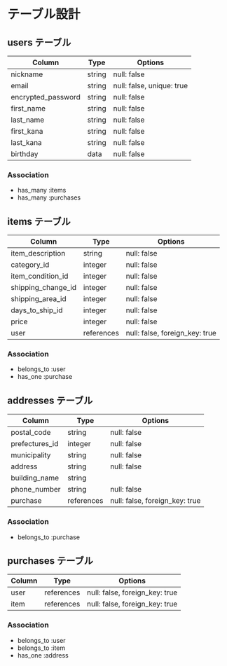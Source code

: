 # テーブル設計

## users テーブル

| Column             | Type    | Options                   |
| ------------------ | ------- | ------------------------- |
| nickname           | string  | null: false               |
| email              | string  | null: false, unique: true |
| encrypted_password | string  | null: false               |
| first_name         | string  | null: false               |
| last_name          | string  | null: false               |
| first_kana         | string  | null: false               |
| last_kana          | string  | null: false               |
| birthday           | data    | null: false               |

### Association

- has_many :items
- has_many :purchases

## items テーブル

| Column              | Type       | Options                        |
| ----------------    | ---------- | ------------------------------ |
| item_description    | string     | null: false                    |
| category_id         | integer    | null: false                    |
| item_condition_id   | integer    | null: false                    |
| shipping_change_id  | integer    | null: false                    | 
| shipping_area_id    | integer    | null: false                    |
| days_to_ship_id     | integer    | null: false                    |
| price               | integer    | null: false                    |
| user                | references | null: false, foreign_key: true |

### Association

- belongs_to :user
- has_one :purchase

## addresses テーブル

| Column           | Type          | Options                        |
| -------------    | ----------    | ------------------------------ |
| postal_code      | string        | null: false                    |
| prefectures_id   | integer       | null: false                    |
| municipality     | string        | null: false                    |
| address          | string        | null: false                    |
| building_name    | string        |                                |
| phone_number     | string        | null: false                    |
| purchase         | references    | null: false, foreign_key: true |

### Association

- belongs_to :purchase

## purchases テーブル

| Column          | Type        | Options                        |
| --------------  | ----------  | -----------                    |
| user            | references  | null: false, foreign_key: true |
| item            | references  | null: false, foreign_key: true |


### Association

- belongs_to :user
- belongs_to :item
- has_one :address